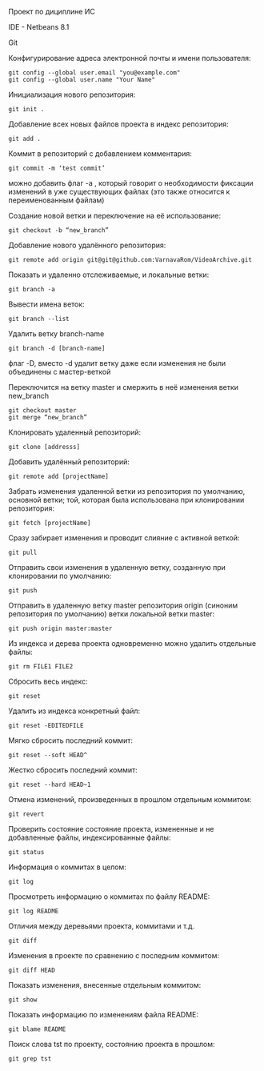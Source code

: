 Проект по дициплине ИС

IDE - Netbeans 8.1

Git

Конфигурирование адреса электронной почты и имени пользователя:

	git config --global user.email "you@example.com"
	git config --global user.name "Your Name"

Инициализация нового репозитория:

	git init .

Добавление всех новых файлов проекта в индекс репозитория:

	git add .

Коммит в репозиторий с добавлением комментария:

	git commit -m ‘test commit’

можно добавить флаг -a , который говорит о необходимости фиксации изменений  в уже существующих файлах (это также относится к переименованным файлам)

Создание новой ветки и переключение на её использование:

	git checkout -b “new_branch”

Добавление нового удалённого репозитория:

	git remote add origin git@git@github.com:VarnavaRom/VideoArchive.git

Показать и удаленно отслеживаемые, и локальные ветки:

	git branch -a

Вывести имена веток:

	git branch --list

Удалить ветку branch-name

	git branch -d [branch-name]

флаг -D, вместо -d удалит ветку даже если изменения не были объединены с мастер-веткой

Переключится на ветку master и смержить в неё изменения ветки new_branch

	git checkout master 
	git merge “new_branch”

Клонировать удаленный репозиторий:	

	git clone [addresss]

Добавить удалённый репозиторий:

	git remote add [projectName]

Забрать изменения удаленной ветки из репозитория по умолчанию, основной ветки; той, которая была использована при клонировании репозитория:

	git fetch [projectName]

Cразу забирает изменения и проводит слияние с активной веткой:

	git pull

Отправить свои изменения в удаленную ветку, созданную при клонировании по умолчанию:

	git push

Отправить в удаленную ветку master репозитория origin (синоним репозитория по умолчанию) ветки локальной ветки master:

	git push origin master:master

Из индекса и дерева проекта одновременно можно удалить отдельные файлы:

	git rm FILE1 FILE2

Сбросить весь индекс:

	git reset

Удалить из индекса конкретный файл:

	git reset -EDITEDFILE

Мягко сбросить последний коммит:

	git reset --soft HEAD^ 
	
Жестко сбросить последний коммит:

	git reset --hard HEAD~1

Отмена изменений, произведенных в прошлом отдельным коммитом:

	git revert

Проверить состояние состояние проекта, измененные и не добавленные файлы, индексированные файлы:

	git status

Информация о коммитах в целом:

	git log

Просмотреть информацию о коммитах по файлу README: 

	git log README

Отличия между деревьями проекта, коммитами и т.д.

	git diff

Изменения в проекте по сравнению с последним коммитом:

	git diff HEAD

Показать изменения, внесенные отдельным коммитом:

	git show

Показать информацию по изменениям файла README:

	git blame README

Поиск слова tst по проекту, состоянию проекта в прошлом:

	git grep tst

